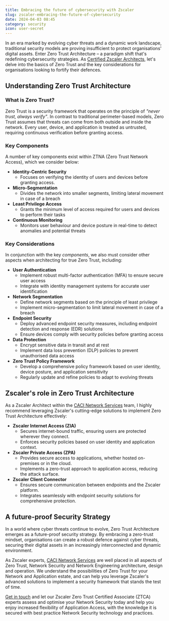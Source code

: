 ```yaml
---
title: Embracing the future of cybersecurity with Zscaler
slug: zscaler-embracing-the-future-of-cybersecurity
date: 2024-04-03 08:45
category: security
icon: user-secret
---
```


In an era marked by evolving cyber threats and a dynamic work landscape, traditional security models are proving insufficient to protect organisations' digital assets. Enter Zero Trust Architecture – a paradigm shift that's redefining cybersecurity strategies. As [Certified Zscaler Architects](https://www.caci.co.uk/services/network-infrastructure-consulting/), let's delve into the basics of Zero Trust and the key considerations for organisations looking to fortify their defences.

## Understanding Zero Trust Architecture
### What is Zero Trust?
Zero Trust is a security framework that operates on the principle of _"never trust, always verify"_. In contrast to traditional perimeter-based models, Zero Trust assumes that threats can come from both outside and inside the network. Every user, device, and application is treated as untrusted, requiring continuous verification before granting access.

### Key Components
A number of key components exist within ZTNA (Zero Trust Network Access), which we consider below:

* **Identity-Centric Security**
  * Focuses on verifying the identity of users and devices before granting access.
* **Micro-Segmentation**
  * Divides the network into smaller segments, limiting lateral movement in case of a breach
* **Least Privilege Access**
  * Grants the minimum level of access required for users and devices to perform their tasks
* **Continuous Monitoring**
  * Monitors user behaviour and device posture in real-time to detect anomalies and potential threats

### Key Considerations
In conjunction with the key _components_, we also must consider other aspects when architecting for true Zero Trust, including:

*  **User Authentication**
    * Implement robust multi-factor authentication (MFA) to ensure secure user access
    * Integrate with identity management systems for accurate user identification
*  **Network Segmentation**
    * Define network segments based on the principle of least privilege
    * Implement micro-segmentation to limit lateral movement in case of a breach
*  **Endpoint Security**
    * Deploy advanced endpoint security measures, including endpoint detection and response (EDR) solutions
    * Ensure devices comply with security policies before granting access
*  **Data Protection**
    * Encrypt sensitive data in transit and at rest
    * Implement data loss prevention (DLP) policies to prevent unauthorised data access
*  **Zero Trust Policy Framework**
    * Develop a comprehensive policy framework based on user identity, device posture, and application sensitivity
    * Regularly update and refine policies to adapt to evolving threats

## Zscaler's role in Zero Trust Architecture
As a Zscaler Architect within the [CACI Network Services](https://www.caci.co.uk/services/network-infrastructure-consulting/) team, I highly recommend leveraging Zscaler's cutting-edge solutions to implement Zero Trust Architecture effectively:

* **Zscaler Internet Access (ZIA)**
  * Secures internet-bound traffic, ensuring users are protected wherever they connect.
  * Enforces security policies based on user identity and application context.
* **Zscaler Private Access (ZPA)**
  * Provides secure access to applications, whether hosted on-premises or in the cloud.
  * Implements a zero-trust approach to application access, reducing the attack surface.
* **Zscaler Client Connector**
  * Ensures secure communication between endpoints and the Zscaler platform.
  * Integrates seamlessly with endpoint security solutions for comprehensive protection.

## A future-proof Security Strategy
In a world where cyber threats continue to evolve, Zero Trust Architecture emerges as a future-proof security strategy. By embracing a zero-trust mindset, organisations can create a robust defence against cyber threats, securing their digital assets in an increasingly interconnected and dynamic environment.

As Zscaler experts, [CACI Network Services](https://www.caci.co.uk/services/cloud-infrastructure/) are well placed in all aspects of Zero Trust, Network Security and Network Engineering architecture, design and operation. We understand the possibilities of Zero Trust for your Network and Application estate, and can help you leverage Zscaler's advanced solutions to implement a security framework that stands the test of time.

[Get in touch](https://info.caci.co.uk/contact-us-network-services) and let our Zscaler Zero Trust Certified Associate (ZTCA) experts assess and optimise your Network Security today and help you enjoy increased flexibility of Application Access, with the knowledge it is secured with best practice Network Security technology and practices.